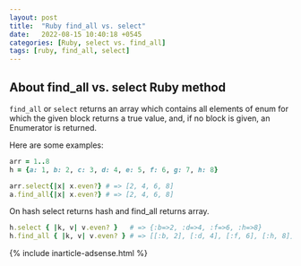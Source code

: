 ```yaml
---
layout: post
title:  "Ruby find_all vs. select"
date:   2022-08-15 10:40:18 +0545
categories: [Ruby, select vs. find_all]
tags: [ruby, find_all, select]
---
```


## About find_all vs. select Ruby method

`find_all` or `select` returns an array which contains all elements of enum for which the given block returns a true value, and, if no block is given, an Enumerator is returned.

Here are some examples:

```ruby
arr = 1..8 
h = {a: 1, b: 2, c: 3, d: 4, e: 5, f: 6, g: 7, h: 8}
```

```ruby
arr.select{|x| x.even?} # => [2, 4, 6, 8]
a.find_all{|x| x.even?} # => [2, 4, 6, 8]
```

On hash select returns hash and find_all returns array.

```ruby
h.select { |k, v| v.even? }   # => {:b=>2, :d=>4, :f=>6, :h=>8}
h.find_all { |k, v| v.even? } # => [[:b, 2], [:d, 4], [:f, 6], [:h, 8]]
```

{% include inarticle-adsense.html %}